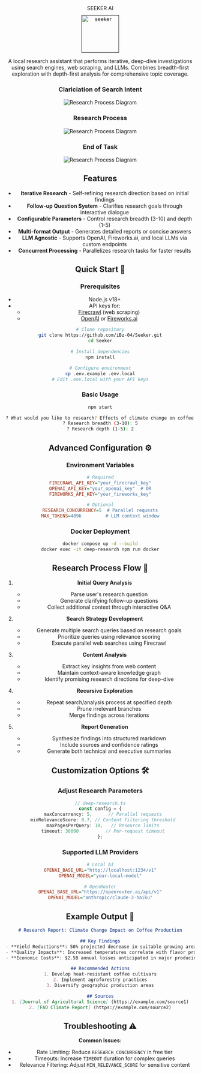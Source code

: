 <div align="center">
SEEKER AI
</div>

<div align="center" style="margin-top: 10px">
  <a href="">
    <img
      src="https://res.cloudinary.com/diekemzs9/image/upload/v1746009112/extension_icon_1024px_jedbgf.png"
      alt="seeker"
      height="100"
    />
  </a>

A local research assistant that performs iterative, deep-dive investigations using search engines, web scraping, and LLMs. Combines breadth-first exploration with depth-first analysis for comprehensive topic coverage.

### Clariciation of Search Intent
![Research Process Diagram](https://res.cloudinary.com/diekemzs9/image/upload/v1742669225/Screenshot_2025-03-22_181603_cl5rgp.png)

### Research Process
![Research Process Diagram](https://res.cloudinary.com/diekemzs9/image/upload/v1742669225/Screenshot_2025-03-22_181656_bfcrwe.png)

### End of Task
![Research Process Diagram](https://res.cloudinary.com/diekemzs9/image/upload/v1742669225/Screenshot_2025-03-22_181734_zdoaku.png)


## Features 

- **Iterative Research** - Self-refining research direction based on initial findings
- **Follow-up Question System** - Clarifies research goals through interactive dialogue
- **Configurable Parameters** - Control research breadth (3-10) and depth (1-5)
- **Multi-format Output** - Generates detailed reports or concise answers
- **LLM Agnostic** - Supports OpenAI, Fireworks.ai, and local LLMs via custom endpoints
- **Concurrent Processing** - Parallelizes research tasks for faster results

## Quick Start 🚀

### Prerequisites
- Node.js v18+
- API keys for:
  - [Firecrawl](https://firecrawl.dev/) (web scraping)
  - [OpenAI](https://openai.com/) or [Fireworks.ai](https://fireworks.ai/)

```bash
# Clone repository
git clone https://github.com/iBz-04/Seeker.git
cd Seeker

# Install dependencies
npm install

# Configure environment
cp .env.example .env.local
# Edit .env.local with your API keys
```

### Basic Usage
```bash
npm start

? What would you like to research? Effects of climate change on coffee production
? Research breadth (3-10): 5
? Research depth (1-5): 2
```

## Advanced Configuration ⚙️

### Environment Variables
```ini
# Required
FIRECRAWL_API_KEY="your_firecrawl_key"
OPENAI_API_KEY="your_openai_key"  # OR
FIREWORKS_API_KEY="your_fireworks_key"

# Optional
RESEARCH_CONCURRENCY=5  # Parallel requests
MAX_TOKENS=4096         # LLM context window
```

### Docker Deployment
```bash
docker compose up -d --build
docker exec -it deep-research npm run docker
```

## Research Process Flow 🔄

1. **Initial Query Analysis**
   - Parse user's research question
   - Generate clarifying follow-up questions
   - Collect additional context through interactive Q&A

2. **Search Strategy Development**
   - Generate multiple search queries based on research goals
   - Prioritize queries using relevance scoring
   - Execute parallel web searches using Firecrawl

3. **Content Analysis**
   - Extract key insights from web content
   - Maintain context-aware knowledge graph
   - Identify promising research directions for deep-dive

4. **Recursive Exploration**
   - Repeat search/analysis process at specified depth
   - Prune irrelevant branches
   - Merge findings across iterations

5. **Report Generation**
   - Synthesize findings into structured markdown
   - Include sources and confidence ratings
   - Generate both technical and executive summaries

## Customization Options 🛠️

### Adjust Research Parameters
```typescript
// deep-research.ts
const config = {
  maxConcurrency: 5,      // Parallel requests
  minRelevanceScore: 0.7, // Content filtering threshold
  maxPagesPerQuery: 10,   // Resource limits
  timeout: 30000          // Per-request timeout
};
```

### Supported LLM Providers
```ini
# Local AI
OPENAI_BASE_URL="http://localhost:1234/v1"
OPENAI_MODEL="your-local-model"

# OpenRouter
OPENAI_BASE_URL="https://openrouter.ai/api/v1"
OPENAI_MODEL="anthropic/claude-3-haiku"
```

## Example Output 📄

```markdown
# Research Report: Climate Change Impact on Coffee Production

## Key Findings
- **Yield Reductions**: 50% projected decrease in suitable growing areas by 2050
- **Quality Impacts**: Increased temperatures correlate with flavor profile degradation
- **Economic Costs**: $2.5B annual losses anticipated in major producing regions

## Recommended Actions
1. Develop heat-resistant coffee cultivars
2. Implement agroforestry practices
3. Diversify geographic production areas

## Sources
1. [Journal of Agricultural Science] (https://example.com/source1)
2. [FAO Climate Report] (https://example.com/source2)
```

## Troubleshooting ⚠️

**Common Issues:**
- Rate Limiting: Reduce `RESEARCH_CONCURRENCY` in free tier
- Timeouts: Increase `TIMEOUT` duration for complex queries
- Relevance Filtering: Adjust `MIN_RELEVANCE_SCORE` for sensitive content




